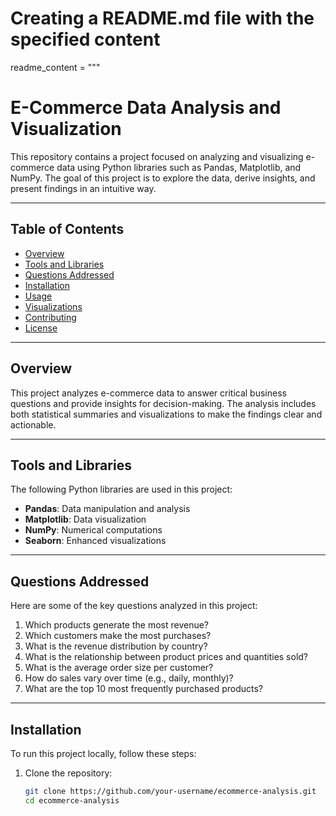 # Creating a README.md file with the specified content

readme_content = """
# E-Commerce Data Analysis and Visualization

This repository contains a project focused on analyzing and visualizing e-commerce data using Python libraries such as Pandas, Matplotlib, and NumPy. The goal of this project is to explore the data, derive insights, and present findings in an intuitive way.

---

## Table of Contents
- [Overview](#overview)
- [Tools and Libraries](#tools-and-libraries)
- [Questions Addressed](#questions-addressed)
- [Installation](#installation)
- [Usage](#usage)
- [Visualizations](#visualizations)
- [Contributing](#contributing)
- [License](#license)

---

## Overview
This project analyzes e-commerce data to answer critical business questions and provide insights for decision-making. The analysis includes both statistical summaries and visualizations to make the findings clear and actionable.

---

## Tools and Libraries
The following Python libraries are used in this project:
- **Pandas**: Data manipulation and analysis
- **Matplotlib**: Data visualization
- **NumPy**: Numerical computations
- **Seaborn**: Enhanced visualizations

---

## Questions Addressed
Here are some of the key questions analyzed in this project:
1. Which products generate the most revenue?
2. Which customers make the most purchases?
3. What is the revenue distribution by country?
4. What is the relationship between product prices and quantities sold?
5. What is the average order size per customer?
6. How do sales vary over time (e.g., daily, monthly)?
7. What are the top 10 most frequently purchased products?

---

## Installation
To run this project locally, follow these steps:
1. Clone the repository:
   ```bash
   git clone https://github.com/your-username/ecommerce-analysis.git
   cd ecommerce-analysis
